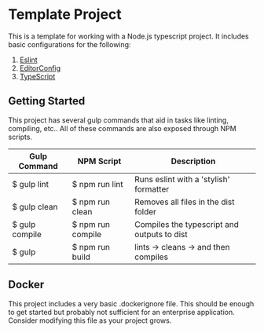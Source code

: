 # Template Project

This is a template for working with a Node.js typescript project. It includes basic configurations for the following:

1. [Eslint](https://eslint.org)
2. [EditorConfig](https://editorconfig.org)
3. [TypeScript](https://www.typescriptlang.org/docs/home.html)

## Getting Started

This project has several gulp commands that aid in tasks like linting, compiling, etc.. All of these commands are also exposed through NPM scripts.

| Gulp Command | NPM Script | Description |
| ------------ | ---------- | ----------- |
| $ gulp lint | $ npm run lint | Runs eslint with a 'stylish' formatter |
| $ gulp clean | $ npm run clean | Removes all files in the dist folder |
| $ gulp compile | $ npm run compile | Compiles the typescript and outputs to dist |
| $ gulp | $ npm run build | lints -> cleans -> and then compiles |

## Docker

This project includes a very basic .dockerignore file. This should be enough to get started but probably not sufficient for an enterprise application. Consider modifying this file as your project grows.
